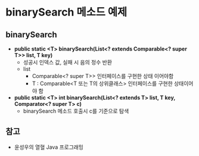 # binarySearch 메소드 예제

## binarySearch
- **public static \<T> binarySearch(List<? extends Comparable<? super T>> list, T key)**
  - 성공시 인덱스 값, 실패 시 음의 정수 반환 
  - list
    - Comparable<? super T>> 인터페이스를 구현한 상태 이어야함
    - T : Comparable\<T 또는 T의 상위클래스> 인터페이스를 구현한 상태이어야 함
- **public static \<T> int binarySearch(List<? extends T> list, T key, Comparator<? super T> c)**
  - binarySearch 메소드 호출시 c를 기준으로 탐색

## 참고
- 윤성우의 열혈 Java 프로그래밍